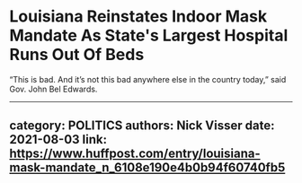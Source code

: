 # Louisiana Reinstates Indoor Mask Mandate As State's Largest Hospital Runs Out Of Beds

“This is bad. And it’s not this bad anywhere else in the country today,” said Gov. John Bel Edwards.

---
category: POLITICS
authors: Nick Visser
date: 2021-08-03
link: https://www.huffpost.com/entry/louisiana-mask-mandate_n_6108e190e4b0b94f60740fb5
---
